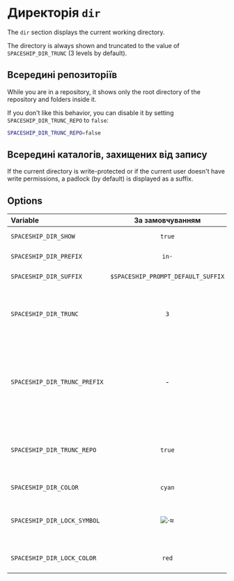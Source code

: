 # Директорія `dir`

The `dir` section displays the current working directory.

The directory is always shown and truncated to the value of `SPACESHIP_DIR_TRUNC` (3 levels by default).

## Всередині репозиторіїв

While you are in a repository, it shows only the root directory of the repository and folders inside it.

If you don't like this behavior, you can disable it by setting `SPACESHIP_DIR_TRUNC_REPO` to `false`:

```zsh title=".zshrc"
SPACESHIP_DIR_TRUNC_REPO=false
```

## Всередині каталогів, захищених від запису

If the current directory is write-protected or if the current user doesn't have write permissions, a padlock (by default) is displayed as a suffix.

## Options

| Variable                     |          За замовчуванням          | Пояснення                                                                           |
|:---------------------------- |:----------------------------------:| ----------------------------------------------------------------------------------- |
| `SPACESHIP_DIR_SHOW`         |               `true`               | Показати секцію                                                                     |
| `SPACESHIP_DIR_PREFIX`       |               `in·`                | Префікс секції                                                                      |
| `SPACESHIP_DIR_SUFFIX`       | `$SPACESHIP_PROMPT_DEFAULT_SUFFIX` | Суфікс секції                                                                       |
| `SPACESHIP_DIR_TRUNC`        |                `3`                 | Number of folders of cwd to show in prompt, 0 to show all                           |
| `SPACESHIP_DIR_TRUNC_PREFIX` |                 -                  | Prefix before cwd when it's truncated. For example `…/` or `.../`, empty to disable |
| `SPACESHIP_DIR_TRUNC_REPO`   |               `true`               | While in `git` repo, show only root directory and folders inside it                 |
| `SPACESHIP_DIR_COLOR`        |               `cyan`               | Section's color                                                                     |
| `SPACESHIP_DIR_LOCK_SYMBOL`  |              ![·][1]              | The symbol displayed if directory is write-protected                                |
| `SPACESHIP_DIR_LOCK_COLOR`   |               `red`                | Color for the lock symbol                                                           |

<!-- References -->

[1]: https://user-images.githubusercontent.com/10276208/46248218-4af95d80-c434-11e8-8e25-595d792503f1.png
